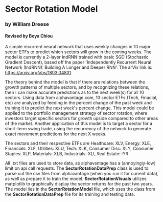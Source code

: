 # Sector Rotation Model
### by William Dreese
#### Revised by Boya Chiou

A simple recurrent neural network that uses weekly changes in 10 major sector ETFs to predict which sectors will grow in the coming weeks. The model is currently a 2-layer IndRNN trained with basic SGD (Stochastic Gradient Descent), based off the paper 'Independently Recurrent Neural Network (IndRNN): Building A Longer and Deeper RNN'. The arVix link is: https://arxiv.org/abs/1803.04831.

The theory behind the model is that if there are relations between the growth patterns of multiple sectors, and by recognizing these relations, then I can make accurate predictions as to the next week(s) for all 10 sectors. Using data from alphavantage.com, 10 sector ETFs (Tech, Finacial, etc) are analyzed by feeding in the percent change of the past week and training it to predict the next week's percent change. This model could be applied to the portfolio management strategy of sector rotation, where investors target specific sectors for growth upside compared to other areas of the market. Another application of this model is to target a sector for a short-term swing trade, using the recurrency of the network to generate exact movement predictions for the next X weeks. 

The sectors and their respective ETFs are
Healthcare: XLV,
Energy: XLE,
Financials: XLF,
Utilities: XLU,
Tech: XLK,
Consumer Disc: XLY,
Consumer Staples: XLP,
Materials: XLB,
Industrials: XLI,
Real Estate: IYR

All .txt files are used to store data, as alphavantage has a (annoyingly-low) limit on api call requests. 
The **SectorRotationDataPrep** class is used to parse out the csv files from alphavantage (when you run it for current data), as well as prepare it to train the model. **SectorRotationVisuals** utilizes matplotlib to graphically display the sector returns for the past two years. The model lies in the **SectorRotationModel** file, which uses the class from the **SectorRotationDataPrep** file for its training and testing data.
